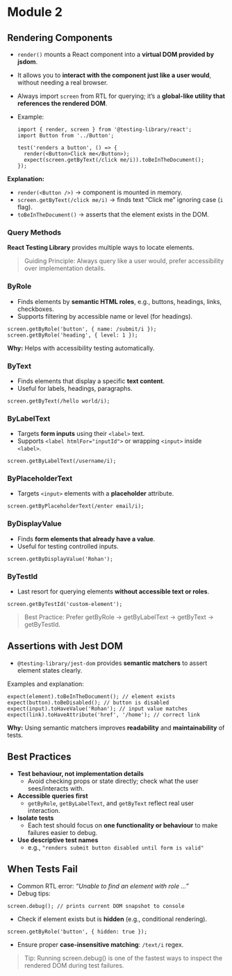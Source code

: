# Module 2

## Rendering Components

- `render()` mounts a React component into a **virtual DOM provided by jsdom**.
- It allows you to **interact with the component just like a user would**, without needing a real browser.
- Always import `screen` from RTL for querying; it’s a **global-like utility that references the rendered DOM**.
- Example:

  ```tsx
  import { render, screen } from '@testing-library/react';
  import Button from '../Button';

  test('renders a button', () => {
    render(<Button>Click me</Button>);
    expect(screen.getByText(/click me/i)).toBeInTheDocument();
  });
  ```

**Explanation:**

- `render(<Button />)` → component is mounted in memory.
- `screen.getByText(/click me/i)` → finds text “Click me” ignoring case (`i` flag).
- `toBeInTheDocument()` → asserts that the element exists in the DOM.

### Query Methods

**React Testing Library** provides multiple ways to locate elements.

> Guiding Principle: Always query like a user would, prefer accessibility over implementation details.

### ByRole

- Finds elements by **semantic HTML roles**, e.g., buttons, headings, links, checkboxes.
- Supports filtering by accessible name or level (for headings).

```tsx
screen.getByRole('button', { name: /submit/i });
screen.getByRole('heading', { level: 1 });
```

**Why:** Helps with accessibility testing automatically.

### ByText

- Finds elements that display a specific **text content**.
- Useful for labels, headings, paragraphs.

```tsx
screen.getByText(/hello world/i);
```

### ByLabelText

- Targets **form inputs** using their `<label>` text.
- Supports `<label htmlFor="inputId">` or wrapping `<input>` inside `<label>`.

```tsx
screen.getByLabelText(/username/i);
```

### ByPlaceholderText

- Targets `<input>` elements with a **placeholder** attribute.

```tsx
screen.getByPlaceholderText(/enter email/i);
```

### ByDisplayValue

- Finds **form elements that already have a value**.
- Useful for testing controlled inputs.

```tsx
screen.getByDisplayValue('Rohan');
```

### ByTestId

- Last resort for querying elements **without accessible text or roles**.

```tsx
screen.getByTestId('custom-element');
```

> Best Practice: Prefer getByRole → getByLabelText → getByText → getByTestId.

## Assertions with Jest DOM

- `@testing-library/jest-dom` provides **semantic matchers** to assert element states clearly.

Examples and explanation:

```tsx
expect(element).toBeInTheDocument(); // element exists
expect(button).toBeDisabled(); // button is disabled
expect(input).toHaveValue('Rohan'); // input value matches
expect(link).toHaveAttribute('href', '/home'); // correct link
```

**Why:** Using semantic matchers improves **readability** and **maintainability** of tests.

## Best Practices

- **Test behaviour, not implementation details**
  - Avoid checking props or state directly; check what the user sees/interacts with.
- **Accessible queries first**
  - `getByRole`, `getByLabelText`, and `getByText` reflect real user interaction.
- **Isolate tests**
  - Each test should focus on **one functionality or behaviour** to make failures easier to debug.
- **Use descriptive test names**
  - e.g., `"renders submit button disabled until form is valid"`

## When Tests Fail

- Common RTL error: _“Unable to find an element with role …”_
- Debug tips:

```tsx
screen.debug(); // prints current DOM snapshot to console
```

- Check if element exists but is **hidden** (e.g., conditional rendering).

```tsx
screen.getByRole('button', { hidden: true });
```

- Ensure proper **case-insensitive matching**: `/text/i` regex.

> Tip: Running screen.debug() is one of the fastest ways to inspect the rendered DOM during test failures.
